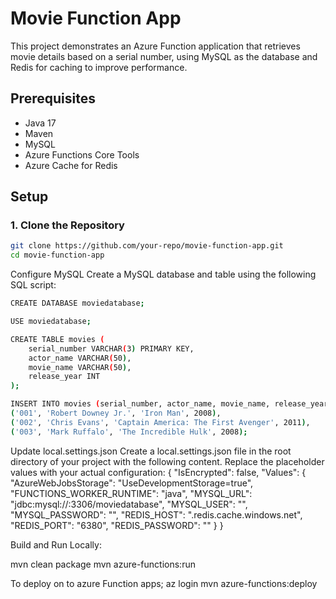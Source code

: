 # Movie Function App

This project demonstrates an Azure Function application that retrieves movie details based on a serial number, using MySQL as the database and Redis for caching to improve performance.

## Prerequisites

- Java 17
- Maven
- MySQL
- Azure Functions Core Tools
- Azure Cache for Redis

## Setup

### 1. Clone the Repository

```sh
git clone https://github.com/your-repo/movie-function-app.git
cd movie-function-app
```

Configure MySQL
Create a MySQL database and table using the following SQL script:
```sh
CREATE DATABASE moviedatabase;

USE moviedatabase;

CREATE TABLE movies (
    serial_number VARCHAR(3) PRIMARY KEY,
    actor_name VARCHAR(50),
    movie_name VARCHAR(50),
    release_year INT
);

INSERT INTO movies (serial_number, actor_name, movie_name, release_year) VALUES
('001', 'Robert Downey Jr.', 'Iron Man', 2008),
('002', 'Chris Evans', 'Captain America: The First Avenger', 2011),
('003', 'Mark Ruffalo', 'The Incredible Hulk', 2008);
```

Update local.settings.json
Create a local.settings.json file in the root directory of your project with the following content. Replace the placeholder values with your actual configuration:
{
  "IsEncrypted": false,
  "Values": {
    "AzureWebJobsStorage": "UseDevelopmentStorage=true",
    "FUNCTIONS_WORKER_RUNTIME": "java",
    "MYSQL_URL": "jdbc:mysql://<your-mysql-host>:3306/moviedatabase",
    "MYSQL_USER": "<your-mysql-username>",
    "MYSQL_PASSWORD": "<your-mysql-password>",
    "REDIS_HOST": "<your-redis-host>.redis.cache.windows.net",
    "REDIS_PORT": "6380",
    "REDIS_PASSWORD": "<your-redis-access-key>"
  }
}

Build and Run Locally:

mvn clean package
mvn azure-functions:run

To deploy on to azure Function apps;
az login
mvn azure-functions:deploy


